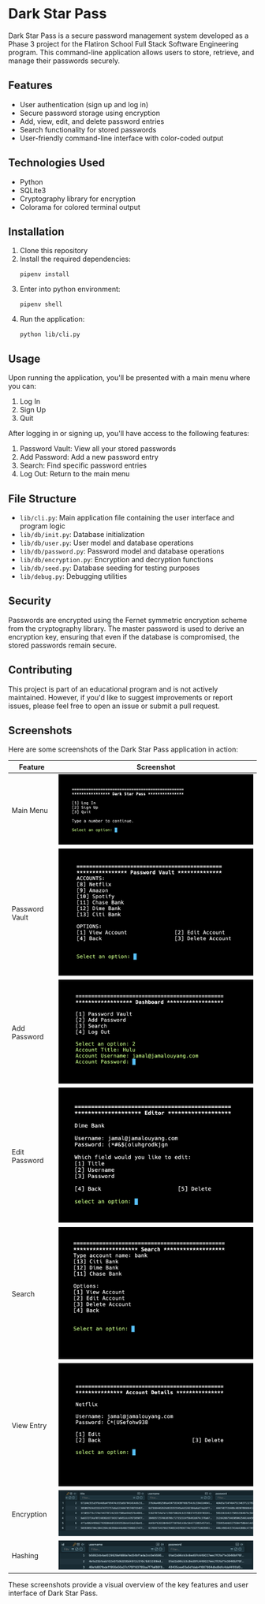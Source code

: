 # Dark Star Pass

Dark Star Pass is a secure password management system developed as a Phase 3 project for the Flatiron School Full Stack Software Engineering program. This command-line application allows users to store, retrieve, and manage their passwords securely.

## Features

- User authentication (sign up and log in)
- Secure password storage using encryption
- Add, view, edit, and delete password entries
- Search functionality for stored passwords
- User-friendly command-line interface with color-coded output

## Technologies Used

- Python
- SQLite3
- Cryptography library for encryption
- Colorama for colored terminal output

## Installation

1. Clone this repository
2. Install the required dependencies:
   ```
   pipenv install
   ```
3. Enter into python environment:
   ```
   pipenv shell
   ```
4. Run the application:
   ```
   python lib/cli.py
   ```

## Usage

Upon running the application, you'll be presented with a main menu where you can:

1. Log In
2. Sign Up
3. Quit

After logging in or signing up, you'll have access to the following features:

1. Password Vault: View all your stored passwords
2. Add Password: Add a new password entry
3. Search: Find specific password entries
4. Log Out: Return to the main menu

## File Structure

- `lib/cli.py`: Main application file containing the user interface and program logic
- `lib/db/init.py`: Database initialization
- `lib/db/user.py`: User model and database operations
- `lib/db/password.py`: Password model and database operations
- `lib/db/encryption.py`: Encryption and decryption functions
- `lib/db/seed.py`: Database seeding for testing purposes
- `lib/debug.py`: Debugging utilities

## Security

Passwords are encrypted using the Fernet symmetric encryption scheme from the cryptography library. The master password is used to derive an encryption key, ensuring that even if the database is compromised, the stored passwords remain secure.

## Contributing

This project is part of an educational program and is not actively maintained. However, if you'd like to suggest improvements or report issues, please feel free to open an issue or submit a pull request.

## Screenshots

Here are some screenshots of the Dark Star Pass application in action:

| Feature        | Screenshot                          |
| -------------- | ----------------------------------- |
| Main Menu      | ![Main Menu](images/menu.png)       |
| Password Vault | ![Password Vault](images/vault.png) |
| Add Password   | ![Add Password](images/add.png)     |
| Edit Password  | ![Edit Password](images/edit.png)   |
| Search         | ![Search](images/search.png)        |
| View Entry     | ![Entry](images/entry.png)          |
| Encryption     | ![enc](images/encryption.png)       |
| Hashing        | ![hash](images/hashing.png)         |

These screenshots provide a visual overview of the key features and user interface of Dark Star Pass.
